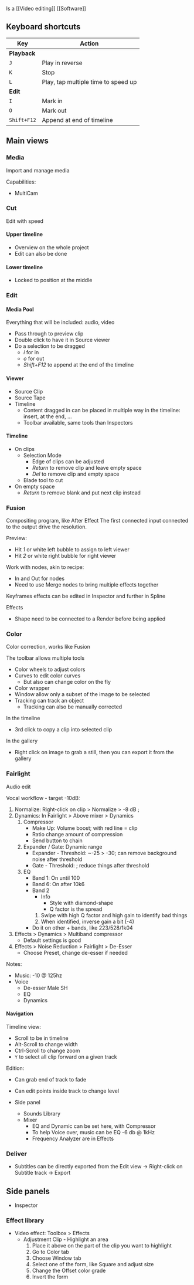Is a [[Video editing]] [[Software]]
## Keyboard shortcuts

Key | Action
-|-
 | **Playback**
`J` | Play in reverse
`K` | Stop
`L` | Play, tap multiple time to speed up
 | **Edit**
`I` | Mark in
`O` | Mark out
`Shift+F12` | Append at end of timeline
## Main views
### Media
Import and manage media

Capabilities:
- MultiCam
### Cut
Edit with speed
#### Upper timeline
* Overview on the whole project
* Edit can also be done
#### Lower timeline
* Locked to position at the middle
### Edit
#### Media Pool
Everything that will be included: audio, video
* Pass through to preview clip
* Double click to have it in Source viewer
* Do a selection to be dragged
    * _i_ for in
    * _o_ for out
    * _Shift+F12_ to append at the end of the timeline
#### Viewer
* Source Clip
* Source Tape
* Timeline
    * Content dragged in can be placed in multiple way in the timeline: insert, at the end, ...
    * Toolbar available, same tools than Inspectors
#### Timeline
* On clips
    * Selection Mode
        * Edge of clips can be adjusted
        * _Return_ to remove clip and leave empty space
        * _Del_ to remove clip and empty space
    * Blade tool to cut
* On empty space
    * _Return_ to remove blank and put next clip instead
### Fusion
Compositing program, like After Effect
The first connected input connected to the output drive the resolution.

Preview:
* Hit _1_ or white left bubble to assign to left viewer
* Hit _2_ or white right bubble for right viewer

Work with nodes, akin to recipe:
* In and Out for nodes
* Need to use Merge nodes to bring multiple effects together

Keyframes effects can be edited in Inspector and further in Spline

Effects
* Shape need to be connected to a Render before being applied
### Color

Color correction, works like Fusion

The toolbar allows multiple tools

* Color wheels to adjust colors
* Curves to edit color curves
    * But also can change color on the fly
* Color wrapper
* Window allow only a subset of the image to be selected
* Tracking can track an object
    * Tracking can also be manually corrected

In the timeline
* 3rd click to copy a clip into selected clip

In the gallery
* Right click on image to grab a still, then you can export it from the gallery
### Fairlight

Audio edit

Vocal workflow - target -10dB:

1. Normalize: Right-click on clip > Normalize > -8 dB ;
1. Dynamics: In Fairlight > Above mixer > Dynamics
    1. Compressor
        * Make Up: Volume boost; with red line = clip
        * Ratio change amount of compression
        * Send button to chain
    1. Expander / Gate: Dynamic range
        * Expander - Threshold: ~-25 > -30; can remove background noise after threshold
        * Gate - Threshold: ; reduce things after threshold
    1. EQ
        * Band 1: On until 100
        * Band 6: On after 10k6
        * Band 2
            * Info
                * Style with diamond-shape
                * Q factor is the spread
            1. Swipe with high Q factor and high gain to identify bad things
            1. When identified, inverse gain a bit (-4)
        * Do it on other + bands, like 223/528/1k04
1. Effects > Dynamics > Multiband compressor
    * Default settings is good
1. Effects > Noise Reduction > Fairlight > De-Esser
    * Choose Preset, change de-esser if needed

Notes:

* Music: -10 @ 125hz
* Voice
    * De-esser Male SH
    * EQ
    * Dynamics
#### Navigation

Timeline view:

* Scroll to be in timeline
* Alt-Scroll to change width
* Ctrl-Scroll to change zoom
* `Y` to select all clip forward on a given track

Edition:

* Can grab end of track to fade
* Can edit points inside track to change level

* Side panel
    * Sounds Library
    * Mixer
        * EQ and Dynamic can be set here, with Compressor
        * To help Voice over, music can be EQ -6 db @ 1kHz
        * Frequency Analyzer are in Effects
### Deliver
- Subtitles can be directly exported from the Edit view → Right-click on Subtitle track → Export
## Side panels

* Inspector
### Effect library

* Video effect: Toolbox > Effects
    * Adjustment Clip - Highlight an area
        1. Place it above on the part of the clip you want to highlight
        1. Go to Color tab
        1. Choose Window tab
        1. Select one of the form, like Square and adjust size
        1. Change the Offset color grade
        1. Invert the form  
